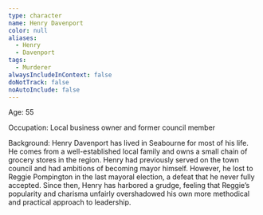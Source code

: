 ```yaml
---
type: character
name: Henry Davenport
color: null
aliases:
  - Henry
  - Davenport
tags:
  - Murderer
alwaysIncludeInContext: false
doNotTrack: false
noAutoInclude: false
---
```

Age: 55

Occupation: Local business owner and former council member

Background: Henry Davenport has lived in Seabourne for most of his life. He comes from a well-established local family and owns a small chain of grocery stores in the region. Henry had previously served on the town council and had ambitions of becoming mayor himself. However, he lost to Reggie Pompington in the last mayoral election, a defeat that he never fully accepted. Since then, Henry has harbored a grudge, feeling that Reggie’s popularity and charisma unfairly overshadowed his own more methodical and practical approach to leadership.